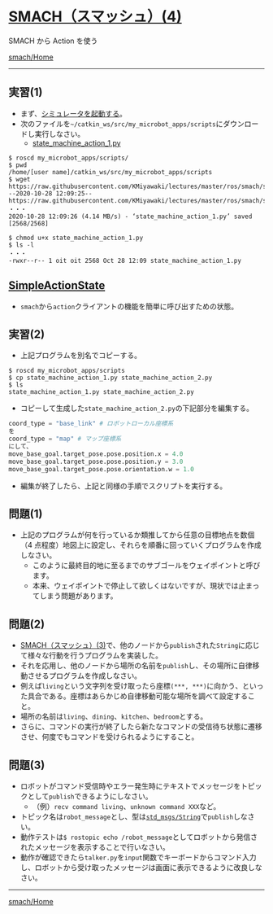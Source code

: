 # [SMACH（スマッシュ）(4)](http://wiki.ros.org/smach)

SMACH から Action を使う

[smach/Home](Home.md)

---

## 実習(1)

- まず、[シミュレータを起動する](../stage_simulator/stage_simulator_01.md)。
- 次のファイルを`~/catkin_ws/src/my_microbot_apps/scripts`にダウンロードし実行しなさい。
  - [state_machine_action_1.py](https://raw.githubusercontent.com/KMiyawaki/lectures/master/ros/smach/smach_04/state_machine_action_1.py)

```shell
$ roscd my_microbot_apps/scripts/
$ pwd
/home/[user name]/catkin_ws/src/my_microbot_apps/scripts
$ wget https://raw.githubusercontent.com/KMiyawaki/lectures/master/ros/smach/smach_04/state_machine_action_1.py
--2020-10-28 12:09:25--  https://raw.githubusercontent.com/KMiyawaki/lectures/master/ros/smach/smach_04/state_machine_action_1.py
・・・
2020-10-28 12:09:26 (4.14 MB/s) - ‘state_machine_action_1.py’ saved [2568/2568]

$ chmod u+x state_machine_action_1.py
$ ls -l
・・・
-rwxr--r-- 1 oit oit 2568 Oct 28 12:09 state_machine_action_1.py
```

## [SimpleActionState](http://wiki.ros.org/smach/Tutorials/Calling%20Actions)

- `smach`から`action`クライアントの機能を簡単に呼び出すための状態。

## 実習(2)

- 上記プログラムを別名でコピーする。

```shell
$ roscd my_microbot_apps/scripts
$ cp state_machine_action_1.py state_machine_action_2.py
$ ls
state_machine_action_1.py state_machine_action_2.py
```

- コピーして生成した`state_machine_action_2.py`の下記部分を編集する。

```python
coord_type = "base_link" # ロボットローカル座標系
を
coord_type = "map" # マップ座標系
にして、
move_base_goal.target_pose.pose.position.x = 4.0
move_base_goal.target_pose.pose.position.y = 3.0
move_base_goal.target_pose.pose.orientation.w = 1.0
```

- 編集が終了したら、上記と同様の手順でスクリプトを実行する。

## 問題(1)

- 上記のプログラムが何を行っているか類推してから任意の目標地点を数個（4 点程度）地図上に設定し、それらを順番に回っていくプログラムを作成しなさい。
  - このように最終目的地に至るまでのサブゴールをウェイポイントと呼びます。
  - 本来、ウェイポイントで停止して欲しくはないですが、現状では止まってしまう問題があります。

## 問題(2)

- [SMACH（スマッシュ）(3)](./smach_03.md)で、他のノードから`publish`された`String`に応じて様々な行動を行うプログラムを実装した。
- それを応用し、他のノードから場所の名前を`publish`し、その場所に自律移動させるプログラムを作成しなさい。
- 例えば`living`という文字列を受け取ったら座標`(***, ***)`に向かう、といった具合である。座標はあらかじめ自律移動可能な場所を調べて設定すること。
- 場所の名前は`living`、`dining`、`kitchen`、`bedroom`とする。
- さらに、コマンドの実行が終了したら新たなコマンドの受信待ち状態に遷移させ、何度でもコマンドを受けられるようにすること。

## 問題(3)

- ロボットがコマンド受信時やエラー発生時にテキストでメッセージをトピックとして`publish`できるようにしなさい。
  - （例）`recv command living`、`unknown command XXX`など。
- トピック名は`robot_message`とし、型は[`std_msgs/String`](http://docs.ros.org/en/noetic/api/std_msgs/html/msg/String.html)で`publish`しなさい。
- 動作テストは`$ rostopic echo /robot_message`としてロボットから発信されたメッセージを表示することで行いなさい。
- 動作が確認できたら`talker.py`を`input`関数でキーボードからコマンド入力し、ロボットから受け取ったメッセージは画面に表示できるように改良しなさい。

---

[smach/Home](Home.md)
